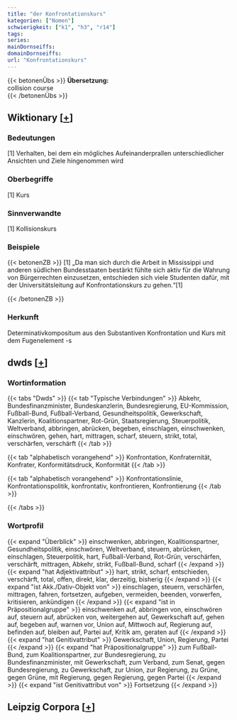 ```yaml
---
title: "der Konfrontationskurs"
kategorien: ["Nomen"]
schwierigkeit: ["k1", "h3", "r14"]
tags:
series:
mainDornseiffs:
domainDornseiffs:
url: "Konfrontationskurs"
---
```


{{< betonenÜbs >}}
**Übersetzung:**  
collision course  
{{< /betonenÜbs >}}

## Wiktionary [[+](https://de.wiktionary.org/wiki/Konfrontationskurs)]

### Bedeutungen
[1] Verhalten, bei dem ein mögliches Aufeinanderprallen unterschiedlicher Ansichten und Ziele hingenommen wird  

### Oberbegriffe
[1] Kurs  

### Sinnverwandte
[1] Kollisionskurs  

### Beispiele
{{< betonenZB >}}
[1] „Da man sich durch die Arbeit in Mississippi und anderen südlichen Bundesstaaten bestärkt fühlte sich aktiv für die Wahrung von Bürgerrechten einzusetzen, entschieden sich viele Studenten dafür, mit der Universitätsleitung auf Konfrontationskurs zu gehen.“[1]  

{{< /betonenZB >}}
### Herkunft
Determinativkompositum aus den Substantiven Konfrontation und Kurs mit dem Fugenelement -s  



## dwds [[+](https://www.dwds.de/wb/Konfrontationskurs)]

### Wortinformation
{{< tabs "Dwds" >}}
{{< tab "Typische Verbindungen" >}}
Abkehr, Bundesfinanzminister, Bundeskanzlerin, Bundesregierung, EU-Kommission, Fußball-Bund, Fußball-Verband, Gesundheitspolitik, Gewerkschaft, Kanzlerin, Koalitionspartner, Rot-Grün, Staatsregierung, Steuerpolitik, Weltverband, abbringen, abrücken, begeben, einschlagen, einschwenken, einschwören, gehen, hart, mittragen, scharf, steuern, strikt, total, verschärfen, verschärft
{{< /tab >}}

{{< tab "alphabetisch vorangehend" >}}
Konfrontation, Konfraternität, Konfrater, Konformitätsdruck, Konformität
{{< /tab >}}

{{< tab "alphabetisch vorangehend" >}}
Konfrontationslinie, Konfrontationspolitik, konfrontativ, konfrontieren, Konfrontierung
{{< /tab >}}

{{< /tabs >}}

### Wortprofil
{{< expand "Überblick" >}} einschwenken, abbringen, Koalitionspartner, Gesundheitspolitik, einschwören, Weltverband, steuern, abrücken, einschlagen, Steuerpolitik, hart, Fußball-Verband, Rot-Grün, verschärfen, verschärft, mittragen, Abkehr, strikt, Fußball-Bund, scharf {{< /expand >}}
{{< expand "hat Adjektivattribut" >}} hart, strikt, scharf, entschieden, verschärft, total, offen, direkt, klar, derzeitig, bisherig {{< /expand >}}
{{< expand "ist Akk./Dativ-Objekt von" >}} einschlagen, steuern, verschärfen, mittragen, fahren, fortsetzen, aufgeben, vermeiden, beenden, vorwerfen, kritisieren, ankündigen {{< /expand >}}
{{< expand "ist in Präpositionalgruppe" >}} einschwenken auf, abbringen von, einschwören auf, steuern auf, abrücken von, weitergehen auf, Gewerkschaft auf, gehen auf, begeben auf, warnen vor, Union auf, Mittwoch auf, Regierung auf, befinden auf, bleiben auf, Partei auf, Kritik am, geraten auf {{< /expand >}}
{{< expand "hat Genitivattribut" >}} Gewerkschaft, Union, Regierung, Partei {{< /expand >}}
{{< expand "hat Präpositionalgruppe" >}} zum Fußball-Bund, zum Koalitionspartner, zur Bundesregierung, zu Bundesfinanzminister, mit Gewerkschaft, zum Verband, zum Senat, gegen Bundesregierung, zu Gewerkschaft, zur Union, zur Regierung, zu Grüne, gegen Grüne, mit Regierung, gegen Regierung, gegen Partei {{< /expand >}}
{{< expand "ist Genitivattribut von" >}} Fortsetzung {{< /expand >}}

## Leipzig Corpora [[+](https://corpora.uni-leipzig.de/en/res?word=Konfrontationskurs&corpusId=deu_newscrawl-public_2018)]

